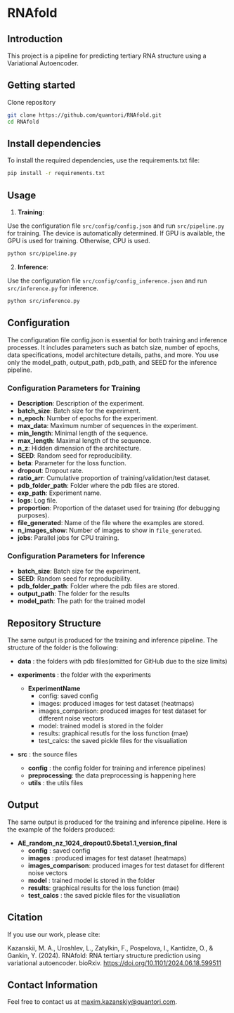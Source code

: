 # RNAfold 

## Introduction
This project is a pipeline for predicting tertiary RNA structure using a Variational Autoencoder.

## Getting started 

Clone repository 

```bash
git clone https://github.com/quantori/RNAfold.git
cd RNAfold
```

## Install dependencies
To install the required dependencies, use the requirements.txt file:

```bash
pip install -r requirements.txt
```
## Usage

1. **Training**: 

Use the configuration file `src/config/config.json` and run `src/pipeline.py` for training. The device is automatically determined. If GPU is available, the GPU is used for training. Otherwise, CPU is used.

```bash 
python src/pipeline.py
```

2. **Inference**: 

Use the configuration file `src/config/config_inference.json` and run `src/inference.py` for inference.


```bash 
python src/inference.py
```

## Configuration
The configuration file config.json is essential for both training and inference processes. It includes parameters such as batch size, number of epochs, data specifications, model architecture details, paths, and more. You use only the model_path, output_path,  pdb_path, and SEED for the inference pipeline. 
### Configuration Parameters for Training
- **Description**: Description of the experiment.
- **batch_size**: Batch size for the experiment.
- **n_epoch**: Number of epochs for the experiment.
- **max_data**: Maximum number of sequences in the experiment.
- **min_length**: Minimal length of the sequence.
- **max_length**: Maximal length of the sequence.
- **n_z**: Hidden dimension of the architecture.
- **SEED**: Random seed for reproducibility.
- **beta**: Parameter for the loss function.
- **dropout**: Dropout rate.
- **ratio_arr**: Cumulative proportion of training/validation/test dataset.
- **pdb_folder_path**: Folder where the pdb files are stored.
- **exp_path**: Experiment name.
- **logs**: Log file.
- **proportion**: Proportion of the dataset used for training (for debugging purposes).
- **file_generated**: Name of the file where the examples are stored.
- **n_images_show**: Number of images to show in `file_generated`.
- **jobs**: Parallel jobs for CPU training.

### Configuration Parameters for Inference


- **batch_size**: Batch size for the experiment.
- **SEED**: Random seed for reproducibility.
- **pdb_folder_path**: Folder where the pdb files are stored.
- **output_path**: The folder for the results
- **model_path**: The path for the trained model



## Repository Structure
The same output is produced for the training and inference pipeline. The structure of the folder is the following:


 - **data** : the folders with pdb files(omitted for GitHub due to the size limits)<br/>
 - **experiments**  : the folder with the experiments<br/>
    - **ExperimentName**<br/>
      - config: saved config<br/>
      - images: produced images for test dataset (heatmaps)<br/>
      - images_comparison: produced images for test dataset for different noise vectors<br/>
      - model: trained model is stored in the folder <br/>
      - results: graphical resutls for the loss function (mae)<br/>
      - test_calcs: the saved pickle files for the visualiation<br/>
 
 - **src** : the source files
   - **config** : the config folder for training and inference pipelines)
   - **preprocessing**: the data preprocessing is happening here
   - **utils** : the utils files
   
## Output

The same output is produced for the training and inference pipeline. Here is the example of the folders produced:
- **AE_random_nz_1024_dropout0.5beta1.1_version_final**<br/>
     - **config** : saved config<br/>
     - **images** : produced images for test dataset (heatmaps)<br/>
     - **images_comparison**: produced images for test dataset for different noise vectors<br/>
     - **model** : trained model is stored in the folder <br/>
     - **results**: graphical results for the loss function (mae)<br/>
     - **test_calcs** : the saved pickle files for the visualiation<br/>

## Citation

If you use our work, please cite:

Kazanskii, M. A., Uroshlev, L., Zatylkin, F., Pospelova, I., Kantidze, O., & Gankin, Y. (2024). RNAfold: RNA tertiary structure prediction using variational autoencoder. bioRxiv. https://doi.org/10.1101/2024.06.18.599511
## Contact Information
Feel free to contact us at [maxim.kazanskiy@quantori.com](mailto:maxim.kazanskiy@quantori.com).